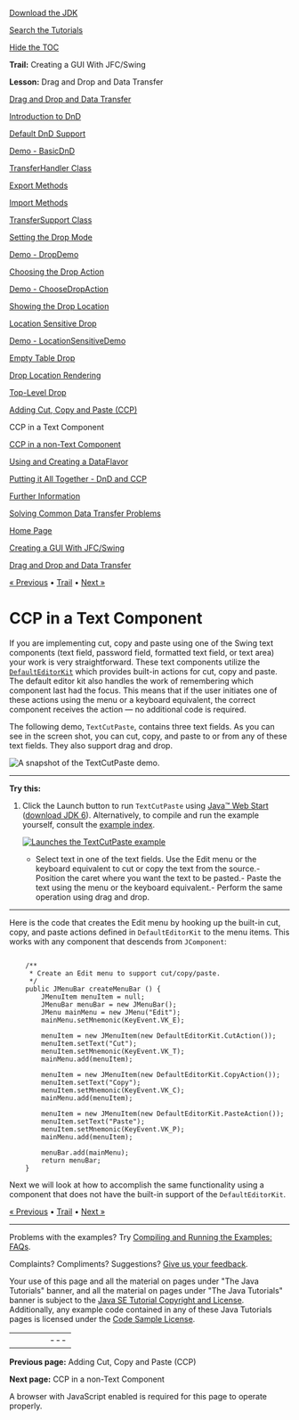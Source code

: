 [Download
the JDK](http://java.sun.com/javase/6/download.jsp)
  
[Search the
Tutorials](../../search.html)
  
[Hide the TOC](javascript:toggleLeft())

**Trail:** Creating a GUI With JFC/Swing
  
**Lesson:** Drag and Drop and Data Transfer

[Drag and Drop and Data Transfer](index.html)

[Introduction to DnD](intro.html)

[Default DnD Support](defaultsupport.html)

[Demo - BasicDnD](basicdemo.html)

[TransferHandler Class](transferhandler.html)

[Export Methods](export.html)

[Import Methods](import.html)

[TransferSupport Class](transfersupport.html)

[Setting the Drop Mode](dropmodes.html)

[Demo - DropDemo](dropmodedemo.html)

[Choosing the Drop Action](dropaction.html)

[Demo - ChooseDropAction](dropactiondemo.html)

[Showing the Drop Location](showdroploc.html)

[Location Sensitive Drop](locsensitivedrop.html)

[Demo - LocationSensitiveDemo](locsensitivedemo.html)

[Empty Table Drop](emptytable.html)

[Drop Location Rendering](droplocation.html)

[Top-Level Drop](toplevel.html)

[Adding Cut, Copy and Paste (CCP)](cutpaste.html)

CCP in a Text Component

[CCP in a non-Text Component](listpaste.html)

[Using and Creating a DataFlavor](dataflavor.html)

[Putting it All Together - DnD and CCP](together.html)

[Further Information](info.html)

[Solving Common Data Transfer Problems](problems.html)

[Home Page](../../index.html)
>
[Creating a GUI With JFC/Swing](../index.html)
>
[Drag and Drop and Data Transfer](index.html)

[« Previous](cutpaste.html) • [Trail](../TOC.html) • [Next »](listpaste.html)

# CCP in a Text Component

If you are implementing cut, copy and paste using one of the Swing
text components (text field, password field, formatted text field,
or text area) your work is very straightforward. These text components utilize the
[`DefaultEditorKit`](http://download.oracle.com/javase/7/docs/api/javax/swing/text/DefaultEditorKit.html) which provides built-in actions for cut, copy and paste. The default
editor kit also handles the work of remembering which component last had the focus.
This means that if the user initiates one of these actions using the menu
or a keyboard equivalent, the correct component receives the action —
no additional code is required.

The following demo, `TextCutPaste`, contains three text fields.
As you can see in the screen shot, you can cut, copy, and paste to or from
any of these text fields. They also support drag and drop.

![A snapshot of the TextCutPaste demo.](../../figures/uiswing/dnd/TextCutPaste.png)

---

**Try this:**

1. Click the Launch button to run `TextCutPaste` using
   [Java™ Web Start](http://java.sun.com/products/javawebstart/index.jsp) ([download JDK 6](http://java.sun.com/javase/downloads/index.jsp)).
   Alternatively, to compile and run the example yourself,
   consult the
   [example index](../examples/dnd/index.html#TextCutPaste).

   [![Launches the TextCutPaste example](../../images/jws-launch-button.png)](http://download.oracle.com/javase/tutorialJWS/uiswing/dnd/ex6/TextCutPaste.jnlp)

   - Select text in one of the text fields. Use the Edit menu or the keyboard
     equivalent to cut or copy the text from the source.- Position the caret where you want the text to be pasted.- Paste the text using the menu or the keyboard equivalent.- Perform the same operation using drag and drop.

---

Here is the code that creates the Edit menu by hooking up the built-in cut, copy,
and paste actions defined in `DefaultEditorKit` to the menu items.
This works with any component that descends from `JComponent`:

```

    /**
     * Create an Edit menu to support cut/copy/paste.
     */
    public JMenuBar createMenuBar () {
        JMenuItem menuItem = null;
        JMenuBar menuBar = new JMenuBar();
        JMenu mainMenu = new JMenu("Edit");
        mainMenu.setMnemonic(KeyEvent.VK_E);

        menuItem = new JMenuItem(new DefaultEditorKit.CutAction());
        menuItem.setText("Cut");
        menuItem.setMnemonic(KeyEvent.VK_T);
        mainMenu.add(menuItem);

        menuItem = new JMenuItem(new DefaultEditorKit.CopyAction());
        menuItem.setText("Copy");
        menuItem.setMnemonic(KeyEvent.VK_C);
        mainMenu.add(menuItem);

        menuItem = new JMenuItem(new DefaultEditorKit.PasteAction());
        menuItem.setText("Paste");
        menuItem.setMnemonic(KeyEvent.VK_P);
        mainMenu.add(menuItem);

        menuBar.add(mainMenu);
        return menuBar;
    }

```

Next we will look at how to accomplish the same functionality using a component
that does not have the built-in support of the `DefaultEditorKit`.

[« Previous](cutpaste.html)
•
[Trail](../TOC.html)
•
[Next »](listpaste.html)

---

Problems with the examples? Try [Compiling and Running
the Examples: FAQs](../../information/run-examples.html).
  
Complaints? Compliments? Suggestions? [Give
us your feedback](http://download.oracle.com/javase/feedback.html).

Your use of this page and all the material on pages under "The Java Tutorials" banner,
and all the material on pages under "The Java Tutorials" banner is subject to the [Java SE Tutorial Copyright
and License](../../information/license.html).
Additionally, any example code contained in any of these Java
Tutorials pages is licensed under the
[Code
Sample License](http://developers.sun.com/license/berkeley_license.html).

|  |  |  |  |  |
| --- | --- | --- | --- | --- |
| |  |  | | --- | --- | | duke image | Oracle logo | | [About Oracle](http://www.oracle.com/us/corporate/index.html) | [Oracle Technology Network](http://www.oracle.com/technology/index.html) | [Terms of Service](https://www.samplecode.oracle.com/servlets/CompulsoryClickThrough?type=TermsOfService) | Copyright © 1995, 2011 Oracle and/or its affiliates. All rights reserved. |

**Previous page:** Adding Cut, Copy and Paste (CCP)
  
**Next page:** CCP in a non-Text Component




A browser with JavaScript enabled is required for this page to operate properly.